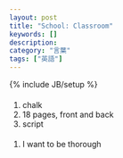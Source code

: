 ```yaml
---
layout: post
title: "School: Classroom"
keywords: []
description: 
category: "言葉"
tags: ["英語"]
---
```

{% include JB/setup %}

####
1. chalk
2. 18 pages, front and back
3. script

####
1. I want to be thorough

